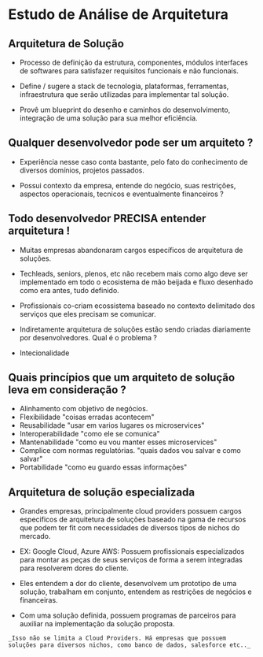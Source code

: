 # Estudo de Análise de Arquitetura

## Arquitetura de Solução
- Processo de definição da estrutura, componentes, módulos interfaces de softwares para satisfazer requisitos funcionais e não funcionais.

- Define / sugere a stack de tecnologia, plataformas, ferramentas, infraestrutura que serão utilizadas para implementar tal solução.

- Provê um blueprint do desenho e caminhos do desenvolvimento, integração de uma solução para sua melhor eficiência.

## Qualquer desenvolvedor pode ser um arquiteto ?
- Experiência nesse caso conta bastante, pelo fato do conhecimento de diversos domínios, projetos passados.

- Possui contexto da empresa, entende do negócio, suas restrições, aspectos operacionais, tecnicos e eventualmente financeiros ?

## Todo desenvolvedor PRECISA entender arquitetura !
- Muitas empresas abandonaram cargos específicos de arquitetura de soluções.

- Techleads, seniors, plenos, etc não recebem mais como algo deve ser implementado em todo o ecosistema de mão beijada e fluxo desenhado como era antes, tudo definido.

- Profissionais co-criam ecossistema baseado no contexto delimitado dos serviços que eles precisam se comunicar.

- Indiretamente arquitetura de soluções estão sendo criadas diariamente por desenvolvedores. Qual é o problema ?

- Intecionalidade

## Quais princípios que um arquiteto de solução leva em consideração ?
- Alinhamento com objetivo de negócios.
- Flexibilidade "coisas erradas acontecem"
- Reusabilidade "usar em varios lugares os microservices"
- Interoperabilidade "como ele se comunica"
- Mantenabilidade "como eu vou manter esses microservices"
- Complice com normas regulatórias. "quais dados vou salvar e como salvar"
- Portabilidade "como eu guardo essas informações"

## Arquitetura de solução especializada
- Grandes empresas, principalmente cloud providers possuem cargos especificos de arquitetura de soluções baseado na gama de recursos que podem ter fit com necessidades de diversos tipos de nichos do mercado.

- EX: Google Cloud, Azure AWS: Possuem profissionais especializados para montar as peças de seus serviços de forma a serem integradas para resolverem dores do cliente.

- Eles entendem a dor do cliente, desenvolvem um prototipo de uma solução, trabalham em conjunto, entendem as restrições de negócios e financeiras.

- Com uma solução definida, possuem programas de parceiros para auxiliar na implementação da solução proposta.

`_Isso não se limita a Cloud Providers. Há empresas que possuem soluções para diversos nichos, como banco de dados, salesforce etc.._`



